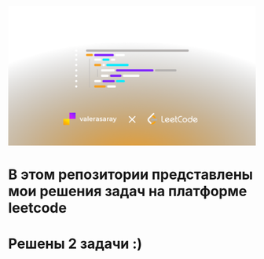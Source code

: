 ![](images/leetcode2.png)

# В этом репозитории представлены мои решения задач на платформе leetcode
# Решены 2 задачи :)
